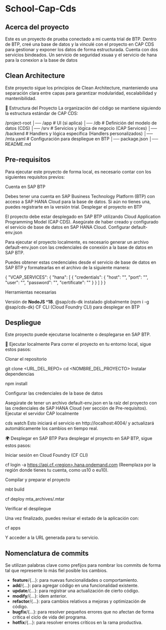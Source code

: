 # School-Cap-Cds

## Acerca del proyecto

Este es un proyecto de prueba conectado a mi cuenta trial de BTP. Dentro de BTP, creé una base de datos y la vinculé con el proyecto en CAP CDS para gestionar y exponer los datos de forma estructurada. Cuenta con dos servicios bindeados. Un servicio de seguridad xsuaa y el servicio de hana para la conexion a la base de datos

## Clean Architecture

Este proyecto sigue los principios de Clean Architecture, manteniendo una separación clara entre capas para garantizar modularidad, escalabilidad y mantenibilidad.

📂 Estructura del Proyecto
La organización del código se mantiene siguiendo la estructura estándar de CAP CDS:

/project-root
│── /app        # UI (si aplica)
│── /db         # Definición del modelo de datos (CDS)
│── /srv        # Servicios y lógica de negocio (CAP Services)
│── /backend    # Handlers y lógica específica (Handlers personalizados)
│── /mta.yaml   # Configuración para despliegue en BTP
│── package.json
│── README.md

## Pre-requisitos
    
Para ejecutar este proyecto de forma local, es necesario contar con los siguientes requisitos previos:

Cuenta en SAP BTP

Debes tener una cuenta en SAP Business Technology Platform (BTP) con acceso a SAP HANA Cloud para la base de datos.
Si aún no tienes una, puedes registrarte en la versión trial.
Desplegar el proyecto en BTP

El proyecto debe estar desplegado en SAP BTP utilizando Cloud Application Programming Model (CAP CDS).
Asegúrate de haber creado y configurado el servicio de base de datos en SAP HANA Cloud.
Configurar default-env.json

Para ejecutar el proyecto localmente, es necesario generar un archivo default-env.json con las credenciales de conexión a la base de datos en SAP BTP.

Puedes obtener estas credenciales desde el servicio de base de datos en SAP BTP y formatearlas en el archivo de la siguiente manera:

{
  "VCAP_SERVICES": {
    "hana": [
      {
        "credentials": {
          "host": "<host>",
          "port": "<port>",
          "user": "<user>",
          "password": "<password>",
          "certificate": "<cert>"
        }
      }
    ]
  }
}

Herramientas necesarias

Versión de **NodeJS ^18**.
@sap/cds-dk instalado globalmente (npm i -g @sap/cds-dk)
CF CLI (Cloud Foundry CLI) para desplegar en BTP


## Despliegue
Este proyecto puede ejecutarse localmente o desplegarse en SAP BTP.

🔹 Ejecutar localmente
Para correr el proyecto en tu entorno local, sigue estos pasos:

Clonar el repositorio

git clone <URL_DEL_REPO>
cd <NOMBRE_DEL_PROYECTO>
Instalar dependencias

npm install

Configurar las credenciales de la base de datos

Asegúrate de tener un archivo default-env.json en la raíz del proyecto con las credenciales de SAP HANA Cloud (ver sección de Pre-requisitos).
Ejecutar el servidor CAP localmente

cds watch
Esto iniciará el servicio en http://localhost:4004/ y actualizará automáticamente los cambios en tiempo real.

🌍 Desplegar en SAP BTP
Para desplegar el proyecto en SAP BTP, sigue estos pasos:

Iniciar sesión en Cloud Foundry (CF CLI)

cf login -a https://api.cf.<region>.hana.ondemand.com
(Reemplaza <region> por la región donde tienes tu cuenta, como us10 o eu10).

Compilar y preparar el proyecto

mbt build

cf deploy mta_archives/<nombre>.mtar

Verificar el despliegue

Una vez finalizado, puedes revisar el estado de la aplicación con:

cf apps

Y acceder a la URL generada para tu servicio.

## Nomenclatura de commits
Se utilizan palabras clave como prefijos para nombrar los commits de forma tal que represente lo más fiel posible los cambios.

- **feature**/{...}: para nuevas funcionalidades o comportamiento.
- **add**/{...}: para agregar código en una funcionalidad existente.
- **update**/{...}: para registrar una actualización de cierto código.
- **modify**/{...}: ídem anterior.
- **refactor**/{...}: para cambios relativos a mejoras y optimización de código.
- **bugfix**/{...}: para resolver pequeños errores que no afectan de forma crítica el ciclo de vida del programa.
- **hotfix**/{...}: para resolver errores críticos en la rama productiva.
